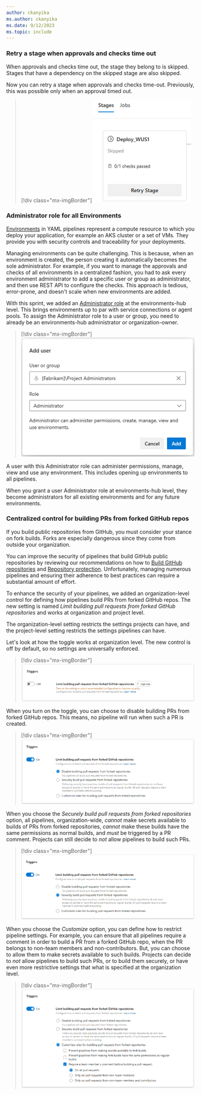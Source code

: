 ```yaml
---
author: ckanyika
ms.author: ckanyika
ms.date: 9/12/2023
ms.topic: include
---
```



### Retry a stage when approvals and checks time out

When approvals and checks time out, the stage they belong to is skipped. Stages that have a dependency on the skipped stage are also skipped. 

Now you can retry a stage when approvals and checks time-out. Previously, this was possible only when an approval timed out. 

> [!div class="mx-imgBorder"]
> ![Screenshot of stage retry.](../../media/226-pipelines-01.png "Screenshot of stage retry")

### Administrator role for all Environments

[Environments](/azure/devops/pipelines/process/environments) in YAML pipelines represent a compute resource to which you deploy your application, for example an AKS cluster or a set of VMs. They provide you with security controls and traceability for your deployments.

Managing environments can be quite challenging. This is because, when an environment is created, the person creating it automatically becomes the sole administrator. For example, if you want to manage the approvals and checks of all environments in a centralized fashion, you had to ask every environment administrator to add a specific user or group as administrator, and then use REST API to configure the checks. This approach is tedious, error-prone, and doesn't scale when new environments are added. 
 
With this sprint, we added an [Administrator role](/azure/devops/pipelines/policies/permissions#set-environment-permissions) at the environments-hub level. This brings environments up to par with service connections or agent pools. To assign the Administrator role to a user or group, you need to already be an environments-hub administrator or organization-owner. 

> [!div class="mx-imgBorder"]
> ![Screenshot of Administrator role.](../../media/226-pipelines-02.png "Screenshot of Administrator role")

A user with this Administrator role can administer permissions, manage, view and use any environment. This includes opening up environments to all pipelines.

When you grant a user Administrator role at environments-hub level, they become administrators for all existing environments and for any future environments.

### Centralized control for building PRs from forked GitHub repos

If you build public repositories from GitHub, you must consider your stance on fork builds. Forks are especially dangerous since they come from outside your organization. 

You can improve the security of pipelines that build GitHub public repositories by reviewing our recommendations on how to [Build GitHub repositories](/azure/devops/pipelines/repos/github?view=azure-devops&tabs=yaml#important-security-considerations&preserve-view=true) and [Repository protection](/azure/devops/pipelines/security/repos?view=azure-devops#forks&preserve-view=true). Unfortunately, managing numerous pipelines and ensuring their adherence to best practices can require a substantial amount of effort. 

To enhance the security of your pipelines, we added an organization-level control for defining how pipelines build PRs from forked GitHub repos. The new setting is named _Limit building pull requests from forked GitHub repositories_ and works at organization and project level.

The organization-level setting restricts the settings projects can have, and the project-level setting restricts the settings pipelines can have. 

Let's look at how the toggle works at organization level. The new control is off by default, so no settings are universally enforced.


> [!div class="mx-imgBorder"]
> ![Screenshot of toggle organization level.](../../media/226-pipelines-03.png "Screenshot of toggle organization level")

When you turn on the toggle, you can choose to disable building PRs from forked GitHub repos. This means, no pipeline will run when such a PR is created.

> [!div class="mx-imgBorder"]
> ![Screenshot of showing toggle on.](../../media/226-pipelines-04.png "Screenshot of toggle on")

When you choose the _Securely build pull requests from forked repositories_ option, all pipelines, organization-wide, *cannot* make secrets available to builds of PRs from forked repositories, *cannot* make these builds have the same permissions as normal builds, and *must* be triggered by a PR comment. Projects can still decide to *not* allow pipelines to build such PRs.

> [!div class="mx-imgBorder"]
> ![Screenshot of Securely build PR.](../../media/226-pipelines-05.png " Screenshot of Securely build PR")

When you choose the _Customize_ option, you can define how to restrict pipeline settings. For example, you can ensure that all pipelines require a comment in order to build a PR from a forked GitHub repo, when the PR belongs to non-team members and non-contributors. But, you can choose to allow them to make secrets available to such builds. Projects can decide to *not* allow pipelines to build such PRs, or to build them securely, or have even more restrictive settings that what is specified at the organization level.

> [!div class="mx-imgBorder"]
> ![Screenshot of Customize.](../../media/226-pipelines-06.png " Screenshot of Customize")
